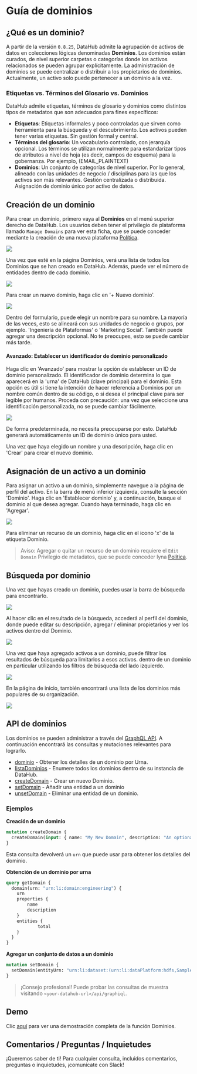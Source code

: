# Guía de dominios

## ¿Qué es un dominio?

A partir de la versión `0.8.25`, DataHub admite la agrupación de activos de datos en colecciones lógicas denominadas **Dominios**. Los dominios están curados, de nivel superior
carpetas o categorías donde los activos relacionados se pueden agrupar explícitamente. La administración de dominios se puede centralizar o distribuir
a los propietarios de dominios. Actualmente, un activo solo puede pertenecer a un dominio a la vez.

### Etiquetas vs. Términos del Glosario vs. Dominios

DataHub admite etiquetas, términos de glosario y dominios como distintos tipos de metadatos que son adecuados para fines específicos:

*   **Etiquetas**: Etiquetas informales y poco controladas que sirven como herramienta para la búsqueda y el descubrimiento. Los activos pueden tener varias etiquetas. Sin gestión formal y central.
*   **Términos del glosario**: Un vocabulario controlado, con jerarquía opcional. Los términos se utilizan normalmente para estandarizar tipos de atributos a nivel de hoja (es decir, campos de esquema) para la gobernanza. Por ejemplo, (EMAIL_PLAINTEXT)
*   **Dominios**: Un conjunto de categorías de nivel superior. Por lo general, alineado con las unidades de negocio / disciplinas para las que los activos son más relevantes. Gestión centralizada o distribuida. Asignación de dominio único por activo de datos.

## Creación de un dominio

Para crear un dominio, primero vaya al **Dominios** en el menú superior derecho de DataHub. Los usuarios deben tener el privilegio de plataforma
llamado `Manage Domains` para ver esta ficha, que se puede conceder mediante la creación de una nueva plataforma [Política](./policies.md).

![](./imgs/domains-tab.png)

Una vez que esté en la página Dominios, verá una lista de todos los Dominios que se han creado en DataHub. Además, puede
ver el número de entidades dentro de cada dominio.

![](./imgs/list-domains.png)

Para crear un nuevo dominio, haga clic en '+ Nuevo dominio'.

![](./imgs/create-domain.png)

Dentro del formulario, puede elegir un nombre para su nombre. La mayoría de las veces, esto se alineará con sus unidades de negocio o grupos, por ejemplo.
'Ingeniería de Plataformas' o 'Marketing Social'. También puede agregar una descripción opcional. No te preocupes, esto se puede cambiar más tarde.

#### Avanzado: Establecer un identificador de dominio personalizado

Haga clic en 'Avanzado' para mostrar la opción de establecer un ID de dominio personalizado. El identificador de dominio determina lo que aparecerá en la 'urna' de DataHub (clave principal)
para el dominio. Esta opción es útil si tiene la intención de hacer referencia a Dominios por un nombre común dentro de su código, o si desea el principal
clave para ser legible por humanos. Proceda con precaución: una vez que seleccione una identificación personalizada, no se puede cambiar fácilmente.

![](./imgs/set-domain-id.png)

De forma predeterminada, no necesita preocuparse por esto. DataHub generará automáticamente un ID de dominio único para usted.

Una vez que haya elegido un nombre y una descripción, haga clic en 'Crear' para crear el nuevo dominio.

## Asignación de un activo a un dominio

Para asignar un activo a un dominio, simplemente navegue a la página de perfil del activo. En la barra de menú inferior izquierda,
consulte la sección 'Dominio'. Haga clic en 'Establecer dominio' y, a continuación, busque el dominio al que desea agregar. Cuando haya terminado, haga clic en 'Agregar'.

![](./imgs/set-domain.png)

Para eliminar un recurso de un dominio, haga clic en el icono 'x' de la etiqueta Dominio.

> Aviso: Agregar o quitar un recurso de un dominio requiere el `Edit Domain` Privilegio de metadatos, que se puede conceder
> lyna [Política](./policies.md).

## Búsqueda por dominio

Una vez que hayas creado un dominio, puedes usar la barra de búsqueda para encontrarlo.

![](./imgs/search-domain.png)

Al hacer clic en el resultado de la búsqueda, accederá al perfil del dominio, donde
puede editar su descripción, agregar / eliminar propietarios y ver los activos dentro del Dominio.

![](./imgs/domain-entities.png)

Una vez que haya agregado activos a un dominio, puede filtrar los resultados de búsqueda para limitarlos a esos activos.
dentro de un dominio en particular utilizando los filtros de búsqueda del lado izquierdo.

![](./imgs/search-by-domain.png)

En la página de inicio, también encontrará una lista de los dominios más populares de su organización.

![](./imgs/browse-domains.png)

## API de dominios

Los dominios se pueden administrar a través del [GraphQL API](https://datahubproject.io/docs/api/graphql/overview/). A continuación encontrará las consultas y mutaciones relevantes
para lograrlo.

*   [dominio](https://datahubproject.io/docs/graphql/queries#domain) - Obtener los detalles de un dominio por Urna.
*   [listaDominios](https://datahubproject.io/docs/graphql/queries#listdomains) - Enumere todos los dominios dentro de su instancia de DataHub.
*   [createDomain](https://datahubproject.io/docs/graphql/mutations#createdomain) - Crear un nuevo Dominio.
*   [setDomain](https://datahubproject.io/docs/graphql/mutations#setdomain) - Añadir una entidad a un dominio
*   [unsetDomain](https://datahubproject.io/docs/graphql/mutations#unsetdomain) - Eliminar una entidad de un dominio.

### Ejemplos

**Creación de un dominio**

```graphql
mutation createDomain {
  createDomain(input: { name: "My New Domain", description: "An optional description" })
}
```

Esta consulta devolverá un `urn` que puede usar para obtener los detalles del dominio.

**Obtención de un dominio por urna**

```graphql
query getDomain {
  domain(urn: "urn:li:domain:engineering") {
    urn
    properties {
        name 
        description
    }
    entities {
			total
    }
  }
}
```

**Agregar un conjunto de datos a un dominio**

```graphql
mutation setDomain {
  setDomain(entityUrn: "urn:li:dataset:(urn:li:dataPlatform:hdfs,SampleHdfsDataset,PROD)", domainUrn: "urn:li:domain:engineering")
}
```

> ¡Consejo profesional! Puede probar las consultas de muestra visitando `<your-datahub-url>/api/graphiql`.

## Demo

Clic [aquí](https://www.loom.com/share/72b3bcc2729b4df0982fa63ae3a8cb21) para ver una demostración completa de la función Dominios.

## Comentarios / Preguntas / Inquietudes

¡Queremos saber de ti! Para cualquier consulta, incluidos comentarios, preguntas o inquietudes, ¡comunícate con Slack!
